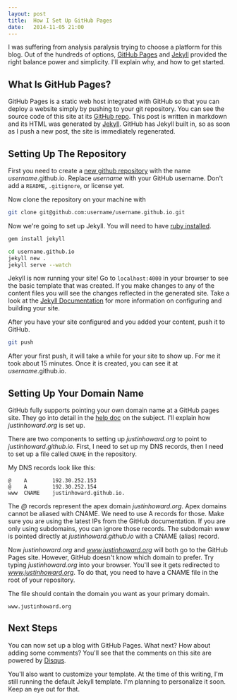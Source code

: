 ```yaml
---
layout: post
title:  How I Set Up GitHub Pages
date:   2014-11-05 21:00
---
```


I was suffering from analysis paralysis trying to choose a platform for this
blog. Out of the hundreds of options, [GitHub Pages][github-pages] and
[Jekyll][jekyll] provided the right balance power and simplicity. I'll explain
why, and how to get started.

What Is GitHub Pages?
------------------------

GitHub Pages is a static web host integrated with GitHub so that you can deploy
a website simply by pushing to your git repository. You can see the source code
of this site at its [GitHub repo][pages-repo]. This post is written in markdown
and its HTML was generated by [Jekyll][jekyll]. GitHub has Jekyll built in, so
as soon as I push a new post, the site is immediately regenerated.

Setting Up The Repository
------------------------

First you need to create a [new github repository][github-new] with the name
_username_.github.io. Replace _username_ with your GitHub username. Don't
add a `README`, `.gitignore`, or license yet.

Now clone the repository on your machine with

```sh
git clone git@github.com:username/username.github.io.git
```

Now we're going to set up Jekyll. You will need to have [ruby installed][install-ruby].

```sh
gem install jekyll

cd username.github.io
jekyll new .
jekyll serve --watch
```

Jekyll is now running your site! Go to `localhost:4000` in your browser to see
the basic template that was created. If you make changes to any of the content
files you will see the changes reflected in the generated site. Take a look at
the [Jekyll Documentation][jekyll-docs] for more information on configuring and
building your site.

After you have your site configured and you added your content, push it to
GitHub.

```sh
git push
```

After your first push, it will take a while for your site to show up. For me it
took about 15 minutes. Once it is created, you can see it at
_username_.github.io.

Setting Up Your Domain Name
----------------------------

GitHub fully supports pointing your own domain name at a GitHub pages site. They
go into detail in the [help doc][github-pages-domain] on the subject. I'll
explain how _justinhoward.org_ is set up.

There are two components to setting up _justinhoward.org_ to point to
_justinhoward.github.io_. First, I need to set up my DNS records, then I need
to set up a file called `CNAME` in the repository.

My DNS records look like this:

```plain
@    A        192.30.252.153
@    A        192.30.252.154
www  CNAME    justinhoward.github.io.
```

The _@_ records represent the apex domain _justinhoward.org_. Apex domains
cannot be aliased with CNAME. We need to use A records for those. Make sure you
are using the latest IPs from the GitHub documentation. If you are only using
subdomains, you can ignore those records. The subdomain _www_ is pointed
directly at _justinhoward.github.io_ with a CNAME (alias) record.

Now _justinhoward.org_ and _www.justinhoward.org_ will both go to the GitHub
Pages site. However, GitHub doesn't know which domain to prefer. Try typing
_justinhoward.org_ into your browser. You'll see it gets redirected to
_www.justinhoward.org_. To do that, you need to have a CNAME file in the root of
your repository.

The file should contain the domain you want as your primary domain.

```plain
www.justinhoward.org
```

Next Steps
-------------

You can now set up a blog with GitHub Pages. What next? How about adding some
comments? You'll see that the comments on this site are powered by
[Disqus][disqus].

You'll also want to customize your template. At the time of this writing, I'm
still running the default Jekyll template. I'm planning to personalize it soon.
Keep an eye out for that.

[pages-repo]: https://github.com/justinhoward/justinhoward.github.io
[jekyll]: http://jekyllrb.com
[jekyll-docs]: http://jekyllrb.com/docs/home/
[github-pages]: https://pages.github.com/
[github-new]: https://github.com/new
[github-pages-domain]: https://help.github.com/articles/setting-up-a-custom-domain-with-github-pages/
[install-ruby]: https://www.ruby-lang.org/en/installation/
[disqus]: https://disqus.com/
